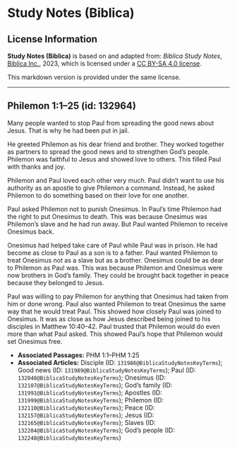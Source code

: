 # Study Notes (Biblica)

## License Information

**Study Notes (Biblica)** is based on and adapted from: _Biblica Study Notes_, [Biblica Inc.](https://www.biblica.com/), 2023, which is licensed under a [CC BY-SA 4.0 license](https://creativecommons.org/licenses/by-sa/4.0/legalcode.en).

This markdown version is provided under the same license.



--------------------------------

## Philemon 1:1–25 (id: 132964)

Many people wanted to stop Paul from spreading the good news about Jesus. That is why he had been put in jail.

He greeted Philemon as his dear friend and brother. They worked together as partners to spread the good news and to strengthen God’s people. Philemon was faithful to Jesus and showed love to others. This filled Paul with thanks and joy.

Philemon and Paul loved each other very much. Paul didn’t want to use his authority as an apostle to give Philemon a command. Instead, he asked Philemon to do something based on their love for one another.

Paul asked Philemon not to punish Onesimus. In Paul’s time Philemon had the right to put Onesimus to death. This was because Onesimus was Philemon’s slave and he had run away. But Paul wanted Philemon to receive Onesimus back.

Onesimus had helped take care of Paul while Paul was in prison. He had become as close to Paul as a son is to a father. Paul wanted Philemon to treat Onesimus not as a slave but as a brother. Onesimus could be as dear to Philemon as Paul was. This was because Philemon and Onesimus were now brothers in God’s family. They could be brought back together in peace because they belonged to Jesus.

Paul was willing to pay Philemon for anything that Onesimus had taken from him or done wrong. Paul also wanted Philemon to treat Onesimus the same way that he would treat Paul. This showed how closely Paul was joined to Onesimus. It was as close as how Jesus described being joined to his disciples in Matthew 10:40–42\. Paul trusted that Philemon would do even more than what Paul asked. This showed Paul’s hope that Philemon would set Onesimus free.

* **Associated Passages:** PHM 1:1–PHM 1:25
* **Associated Articles:** Disciple (ID: `131986@BiblicaStudyNotesKeyTerms`); Good news (ID: `131989@BiblicaStudyNotesKeyTerms`); Paul (ID: `132048@BiblicaStudyNotesKeyTerms`); Onesimus (ID: `132107@BiblicaStudyNotesKeyTerms`); God’s family (ID: `131991@BiblicaStudyNotesKeyTerms`); Apostles (ID: `131999@BiblicaStudyNotesKeyTerms`); Philemon (ID: `132110@BiblicaStudyNotesKeyTerms`); Peace (ID: `132157@BiblicaStudyNotesKeyTerms`); Jesus (ID: `132165@BiblicaStudyNotesKeyTerms`); Slaves (ID: `132204@BiblicaStudyNotesKeyTerms`); God’s people (ID: `132248@BiblicaStudyNotesKeyTerms`)

